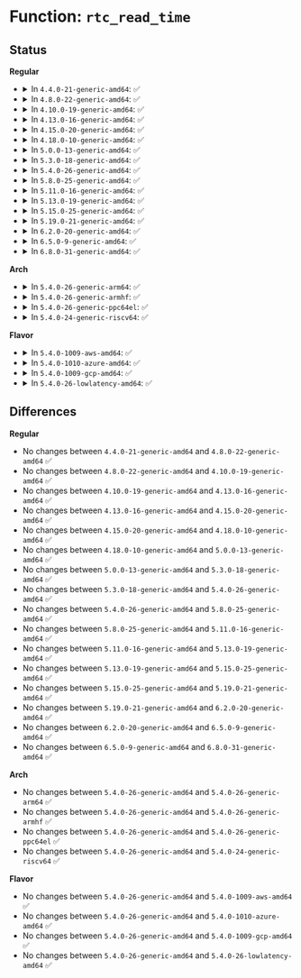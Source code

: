 # Function: <code>rtc_read_time</code>

## Status
<b>Regular</b>
<ul>
<li>
<details>
<summary>In <code>4.4.0-21-generic-amd64</code>: ✅</summary>

```c
int rtc_read_time(struct rtc_device * rtc, struct rtc_time * tm)
```

```json
{
  "name": "rtc_read_time",
  "collision_type": "Unique Global",
  "inline_type": "No",
  "funcs": [
    {
      "addr": 18446744071585611904,
      "name": "rtc_read_time",
      "external": true,
      "loc": "drivers/rtc/interface.c:46",
      "file": "drivers/rtc/interface.c",
      "inline": "seen, unknown",
      "caller_inline": [],
      "caller_func": [
        "kernel/time/alarmtimer.c:alarmtimer_suspend",
        "drivers/rtc/hctosys.c:rtc_hctosys",
        "drivers/rtc/interface.c:__rtc_read_alarm",
        "drivers/rtc/interface.c:__rtc_read_alarm",
        "drivers/rtc/rtc-dev.c:rtc_dev_ioctl",
        "drivers/rtc/rtc-dev.c:rtc_dev_ioctl",
        "drivers/rtc/rtc-proc.c:rtc_proc_show",
        "drivers/rtc/rtc-sysfs.c:wakealarm_store",
        "drivers/rtc/rtc-sysfs.c:since_epoch_show",
        "drivers/rtc/rtc-sysfs.c:time_show",
        "drivers/rtc/rtc-sysfs.c:date_show"
      ]
    }
  ],
  "symbols": [
    {
      "addr": 18446744071585611904,
      "name": "rtc_read_time",
      "section": ".text",
      "bind": "STB_GLOBAL",
      "size": 69
    }
  ]
}
```
</details>
</li>
<li>
<details>
<summary>In <code>4.8.0-22-generic-amd64</code>: ✅</summary>

```c
int rtc_read_time(struct rtc_device * rtc, struct rtc_time * tm)
```

```json
{
  "name": "rtc_read_time",
  "collision_type": "Unique Global",
  "inline_type": "No",
  "funcs": [
    {
      "addr": 18446744071586007152,
      "name": "rtc_read_time",
      "external": true,
      "loc": "drivers/rtc/interface.c:46",
      "file": "drivers/rtc/interface.c",
      "inline": "seen, unknown",
      "caller_inline": [],
      "caller_func": [
        "kernel/time/alarmtimer.c:alarmtimer_suspend",
        "drivers/rtc/hctosys.c:rtc_hctosys",
        "drivers/rtc/interface.c:__rtc_read_alarm",
        "drivers/rtc/interface.c:__rtc_read_alarm",
        "drivers/rtc/rtc-dev.c:rtc_dev_ioctl",
        "drivers/rtc/rtc-dev.c:rtc_dev_ioctl",
        "drivers/rtc/rtc-proc.c:rtc_proc_show",
        "drivers/rtc/rtc-sysfs.c:wakealarm_store",
        "drivers/rtc/rtc-sysfs.c:since_epoch_show",
        "drivers/rtc/rtc-sysfs.c:time_show",
        "drivers/rtc/rtc-sysfs.c:date_show"
      ]
    }
  ],
  "symbols": [
    {
      "addr": 18446744071586007152,
      "name": "rtc_read_time",
      "section": ".text",
      "bind": "STB_GLOBAL",
      "size": 79
    }
  ]
}
```
</details>
</li>
<li>
<details>
<summary>In <code>4.10.0-19-generic-amd64</code>: ✅</summary>

```c
int rtc_read_time(struct rtc_device * rtc, struct rtc_time * tm)
```

```json
{
  "name": "rtc_read_time",
  "collision_type": "Unique Global",
  "inline_type": "No",
  "funcs": [
    {
      "addr": 18446744071586202960,
      "name": "rtc_read_time",
      "external": true,
      "loc": "drivers/rtc/interface.c:46",
      "file": "drivers/rtc/interface.c",
      "inline": "seen, unknown",
      "caller_inline": [],
      "caller_func": [
        "kernel/time/alarmtimer.c:alarmtimer_suspend",
        "drivers/rtc/hctosys.c:rtc_hctosys",
        "drivers/rtc/interface.c:__rtc_read_alarm",
        "drivers/rtc/interface.c:__rtc_read_alarm",
        "drivers/rtc/rtc-dev.c:rtc_dev_ioctl",
        "drivers/rtc/rtc-dev.c:rtc_dev_ioctl",
        "drivers/rtc/rtc-proc.c:rtc_proc_show",
        "drivers/rtc/rtc-sysfs.c:wakealarm_store",
        "drivers/rtc/rtc-sysfs.c:since_epoch_show",
        "drivers/rtc/rtc-sysfs.c:time_show",
        "drivers/rtc/rtc-sysfs.c:date_show"
      ]
    }
  ],
  "symbols": [
    {
      "addr": 18446744071586202960,
      "name": "rtc_read_time",
      "section": ".text",
      "bind": "STB_GLOBAL",
      "size": 79
    }
  ]
}
```
</details>
</li>
<li>
<details>
<summary>In <code>4.13.0-16-generic-amd64</code>: ✅</summary>

```c
int rtc_read_time(struct rtc_device * rtc, struct rtc_time * tm)
```

```json
{
  "name": "rtc_read_time",
  "collision_type": "Unique Global",
  "inline_type": "No",
  "funcs": [
    {
      "addr": 18446744071586290976,
      "name": "rtc_read_time",
      "external": true,
      "loc": "drivers/rtc/interface.c:46",
      "file": "drivers/rtc/interface.c",
      "inline": "seen, unknown",
      "caller_inline": [],
      "caller_func": [
        "kernel/time/alarmtimer.c:alarmtimer_suspend",
        "drivers/rtc/hctosys.c:rtc_hctosys",
        "drivers/rtc/interface.c:__rtc_read_alarm",
        "drivers/rtc/interface.c:__rtc_read_alarm",
        "drivers/rtc/rtc-dev.c:rtc_dev_ioctl",
        "drivers/rtc/rtc-dev.c:rtc_dev_ioctl",
        "drivers/rtc/rtc-proc.c:rtc_proc_show",
        "drivers/rtc/rtc-sysfs.c:wakealarm_store",
        "drivers/rtc/rtc-sysfs.c:since_epoch_show",
        "drivers/rtc/rtc-sysfs.c:time_show",
        "drivers/rtc/rtc-sysfs.c:date_show"
      ]
    }
  ],
  "symbols": [
    {
      "addr": 18446744071586290976,
      "name": "rtc_read_time",
      "section": ".text",
      "bind": "STB_GLOBAL",
      "size": 79
    }
  ]
}
```
</details>
</li>
<li>
<details>
<summary>In <code>4.15.0-20-generic-amd64</code>: ✅</summary>

```c
int rtc_read_time(struct rtc_device * rtc, struct rtc_time * tm)
```

```json
{
  "name": "rtc_read_time",
  "collision_type": "Unique Global",
  "inline_type": "No",
  "funcs": [
    {
      "addr": 18446744071586754448,
      "name": "rtc_read_time",
      "external": true,
      "loc": "drivers/rtc/interface.c:46",
      "file": "drivers/rtc/interface.c",
      "inline": "seen, unknown",
      "caller_inline": [],
      "caller_func": [
        "kernel/time/alarmtimer.c:alarmtimer_suspend",
        "drivers/rtc/hctosys.c:rtc_hctosys",
        "drivers/rtc/interface.c:__rtc_read_alarm",
        "drivers/rtc/interface.c:__rtc_read_alarm",
        "drivers/rtc/rtc-dev.c:rtc_dev_ioctl",
        "drivers/rtc/rtc-dev.c:rtc_dev_ioctl",
        "drivers/rtc/rtc-proc.c:rtc_proc_show",
        "drivers/rtc/rtc-sysfs.c:wakealarm_store",
        "drivers/rtc/rtc-sysfs.c:since_epoch_show",
        "drivers/rtc/rtc-sysfs.c:time_show",
        "drivers/rtc/rtc-sysfs.c:date_show"
      ]
    }
  ],
  "symbols": [
    {
      "addr": 18446744071586754448,
      "name": "rtc_read_time",
      "section": ".text",
      "bind": "STB_GLOBAL",
      "size": 79
    }
  ]
}
```
</details>
</li>
<li>
<details>
<summary>In <code>4.18.0-10-generic-amd64</code>: ✅</summary>

```c
int rtc_read_time(struct rtc_device * rtc, struct rtc_time * tm)
```

```json
{
  "name": "rtc_read_time",
  "collision_type": "Unique Global",
  "inline_type": "No",
  "funcs": [
    {
      "addr": 18446744071587024128,
      "name": "rtc_read_time",
      "external": true,
      "loc": "drivers/rtc/interface.c:112",
      "file": "drivers/rtc/interface.c",
      "inline": "seen, unknown",
      "caller_inline": [],
      "caller_func": [
        "kernel/time/alarmtimer.c:alarmtimer_suspend",
        "drivers/rtc/hctosys.c:rtc_hctosys",
        "drivers/rtc/interface.c:__rtc_read_alarm",
        "drivers/rtc/interface.c:__rtc_read_alarm",
        "drivers/rtc/rtc-dev.c:rtc_dev_ioctl",
        "drivers/rtc/rtc-dev.c:rtc_dev_ioctl",
        "drivers/rtc/rtc-proc.c:rtc_proc_show",
        "drivers/rtc/rtc-sysfs.c:wakealarm_store",
        "drivers/rtc/rtc-sysfs.c:since_epoch_show",
        "drivers/rtc/rtc-sysfs.c:time_show",
        "drivers/rtc/rtc-sysfs.c:date_show"
      ]
    }
  ],
  "symbols": [
    {
      "addr": 18446744071587024128,
      "name": "rtc_read_time",
      "section": ".text",
      "bind": "STB_GLOBAL",
      "size": 179
    }
  ]
}
```
</details>
</li>
<li>
<details>
<summary>In <code>5.0.0-13-generic-amd64</code>: ✅</summary>

```c
int rtc_read_time(struct rtc_device * rtc, struct rtc_time * tm)
```

```json
{
  "name": "rtc_read_time",
  "collision_type": "Unique Global",
  "inline_type": "No",
  "funcs": [
    {
      "addr": 18446744071587184752,
      "name": "rtc_read_time",
      "external": true,
      "loc": "drivers/rtc/interface.c:112",
      "file": "drivers/rtc/interface.c",
      "inline": "seen, unknown",
      "caller_inline": [],
      "caller_func": [
        "kernel/time/alarmtimer.c:alarmtimer_suspend",
        "drivers/rtc/hctosys.c:rtc_hctosys",
        "drivers/rtc/interface.c:__rtc_read_alarm",
        "drivers/rtc/interface.c:__rtc_read_alarm",
        "drivers/rtc/dev.c:rtc_dev_ioctl",
        "drivers/rtc/dev.c:rtc_dev_ioctl",
        "drivers/rtc/proc.c:rtc_proc_show",
        "drivers/rtc/sysfs.c:wakealarm_store",
        "drivers/rtc/sysfs.c:since_epoch_show",
        "drivers/rtc/sysfs.c:time_show",
        "drivers/rtc/sysfs.c:date_show"
      ]
    }
  ],
  "symbols": [
    {
      "addr": 18446744071587184752,
      "name": "rtc_read_time",
      "section": ".text",
      "bind": "STB_GLOBAL",
      "size": 179
    }
  ]
}
```
</details>
</li>
<li>
<details>
<summary>In <code>5.3.0-18-generic-amd64</code>: ✅</summary>

```c
int rtc_read_time(struct rtc_device * rtc, struct rtc_time * tm)
```

```json
{
  "name": "rtc_read_time",
  "collision_type": "Unique Global",
  "inline_type": "No",
  "funcs": [
    {
      "addr": 18446744071587450288,
      "name": "rtc_read_time",
      "external": true,
      "loc": "drivers/rtc/interface.c:110",
      "file": "drivers/rtc/interface.c",
      "inline": "seen, unknown",
      "caller_inline": [],
      "caller_func": [
        "kernel/time/alarmtimer.c:alarmtimer_suspend",
        "drivers/rtc/hctosys.c:rtc_hctosys",
        "drivers/rtc/interface.c:__rtc_read_alarm",
        "drivers/rtc/interface.c:__rtc_read_alarm",
        "drivers/rtc/dev.c:rtc_dev_ioctl",
        "drivers/rtc/dev.c:rtc_dev_ioctl",
        "drivers/rtc/proc.c:rtc_proc_show",
        "drivers/rtc/sysfs.c:wakealarm_store",
        "drivers/rtc/sysfs.c:since_epoch_show",
        "drivers/rtc/sysfs.c:time_show",
        "drivers/rtc/sysfs.c:date_show"
      ]
    }
  ],
  "symbols": [
    {
      "addr": 18446744071587450288,
      "name": "rtc_read_time",
      "section": ".text",
      "bind": "STB_GLOBAL",
      "size": 187
    }
  ]
}
```
</details>
</li>
<li>
<details>
<summary>In <code>5.4.0-26-generic-amd64</code>: ✅</summary>

```c
int rtc_read_time(struct rtc_device * rtc, struct rtc_time * tm)
```

```json
{
  "name": "rtc_read_time",
  "collision_type": "Unique Global",
  "inline_type": "No",
  "funcs": [
    {
      "addr": 18446744071587653328,
      "name": "rtc_read_time",
      "external": true,
      "loc": "drivers/rtc/interface.c:110",
      "file": "drivers/rtc/interface.c",
      "inline": "seen, unknown",
      "caller_inline": [],
      "caller_func": [
        "kernel/time/alarmtimer.c:alarmtimer_suspend",
        "drivers/rtc/hctosys.c:rtc_hctosys",
        "drivers/rtc/interface.c:__rtc_read_alarm",
        "drivers/rtc/interface.c:__rtc_read_alarm",
        "drivers/rtc/dev.c:rtc_dev_ioctl",
        "drivers/rtc/dev.c:rtc_dev_ioctl",
        "drivers/rtc/proc.c:rtc_proc_show",
        "drivers/rtc/sysfs.c:wakealarm_store",
        "drivers/rtc/sysfs.c:since_epoch_show",
        "drivers/rtc/sysfs.c:time_show",
        "drivers/rtc/sysfs.c:date_show"
      ]
    }
  ],
  "symbols": [
    {
      "addr": 18446744071587653328,
      "name": "rtc_read_time",
      "section": ".text",
      "bind": "STB_GLOBAL",
      "size": 187
    }
  ]
}
```
</details>
</li>
<li>
<details>
<summary>In <code>5.8.0-25-generic-amd64</code>: ✅</summary>

```c
int rtc_read_time(struct rtc_device * rtc, struct rtc_time * tm)
```

```json
{
  "name": "rtc_read_time",
  "collision_type": "Unique Global",
  "inline_type": "No",
  "funcs": [
    {
      "addr": 18446744071588522608,
      "name": "rtc_read_time",
      "external": true,
      "loc": "drivers/rtc/interface.c:110",
      "file": "drivers/rtc/interface.c",
      "inline": "seen, unknown",
      "caller_inline": [],
      "caller_func": [
        "kernel/time/alarmtimer.c:alarmtimer_suspend",
        "drivers/rtc/interface.c:__rtc_read_alarm",
        "drivers/rtc/interface.c:__rtc_read_alarm",
        "drivers/rtc/dev.c:rtc_dev_ioctl",
        "drivers/rtc/dev.c:rtc_dev_ioctl",
        "drivers/rtc/proc.c:rtc_proc_show",
        "drivers/rtc/sysfs.c:wakealarm_store",
        "drivers/rtc/sysfs.c:since_epoch_show",
        "drivers/rtc/sysfs.c:time_show",
        "drivers/rtc/sysfs.c:date_show"
      ]
    }
  ],
  "symbols": [
    {
      "addr": 18446744071588522608,
      "name": "rtc_read_time",
      "section": ".text",
      "bind": "STB_GLOBAL",
      "size": 187
    }
  ]
}
```
</details>
</li>
<li>
<details>
<summary>In <code>5.11.0-16-generic-amd64</code>: ✅</summary>

```c
int rtc_read_time(struct rtc_device * rtc, struct rtc_time * tm)
```

```json
{
  "name": "rtc_read_time",
  "collision_type": "Unique Global",
  "inline_type": "No",
  "funcs": [
    {
      "addr": 18446744071588548176,
      "name": "rtc_read_time",
      "external": true,
      "loc": "drivers/rtc/interface.c:110",
      "file": "drivers/rtc/interface.c",
      "inline": "seen, unknown",
      "caller_inline": [],
      "caller_func": [
        "kernel/time/alarmtimer.c:alarmtimer_suspend",
        "drivers/rtc/interface.c:__rtc_read_alarm",
        "drivers/rtc/interface.c:__rtc_read_alarm",
        "drivers/rtc/dev.c:rtc_dev_ioctl",
        "drivers/rtc/dev.c:rtc_dev_ioctl",
        "drivers/rtc/proc.c:rtc_proc_show",
        "drivers/rtc/sysfs.c:wakealarm_store",
        "drivers/rtc/sysfs.c:since_epoch_show",
        "drivers/rtc/sysfs.c:time_show",
        "drivers/rtc/sysfs.c:date_show"
      ]
    }
  ],
  "symbols": [
    {
      "addr": 18446744071588548176,
      "name": "rtc_read_time",
      "section": ".text",
      "bind": "STB_GLOBAL",
      "size": 165
    }
  ]
}
```
</details>
</li>
<li>
<details>
<summary>In <code>5.13.0-19-generic-amd64</code>: ✅</summary>

```c
int rtc_read_time(struct rtc_device * rtc, struct rtc_time * tm)
```

```json
{
  "name": "rtc_read_time",
  "collision_type": "Unique Global",
  "inline_type": "No",
  "funcs": [
    {
      "addr": 18446744071588429424,
      "name": "rtc_read_time",
      "external": true,
      "loc": "drivers/rtc/interface.c:110",
      "file": "drivers/rtc/interface.c",
      "inline": "seen, unknown",
      "caller_inline": [],
      "caller_func": [
        "kernel/time/alarmtimer.c:alarmtimer_suspend",
        "drivers/rtc/class.c:__devm_rtc_register_device",
        "drivers/rtc/interface.c:__rtc_read_alarm",
        "drivers/rtc/interface.c:__rtc_read_alarm",
        "drivers/rtc/dev.c:rtc_dev_ioctl",
        "drivers/rtc/dev.c:rtc_dev_ioctl",
        "drivers/rtc/proc.c:rtc_proc_show",
        "drivers/rtc/sysfs.c:wakealarm_store",
        "drivers/rtc/sysfs.c:since_epoch_show",
        "drivers/rtc/sysfs.c:time_show",
        "drivers/rtc/sysfs.c:date_show"
      ]
    }
  ],
  "symbols": [
    {
      "addr": 18446744071588429424,
      "name": "rtc_read_time",
      "section": ".text",
      "bind": "STB_GLOBAL",
      "size": 165
    }
  ]
}
```
</details>
</li>
<li>
<details>
<summary>In <code>5.15.0-25-generic-amd64</code>: ✅</summary>

```c
int rtc_read_time(struct rtc_device * rtc, struct rtc_time * tm)
```

```json
{
  "name": "rtc_read_time",
  "collision_type": "Unique Global",
  "inline_type": "No",
  "funcs": [
    {
      "addr": 18446744071589097120,
      "name": "rtc_read_time",
      "external": true,
      "loc": "drivers/rtc/interface.c:110",
      "file": "drivers/rtc/interface.c",
      "inline": "seen, unknown",
      "caller_inline": [],
      "caller_func": [
        "kernel/time/alarmtimer.c:alarmtimer_suspend",
        "drivers/rtc/class.c:__devm_rtc_register_device",
        "drivers/rtc/interface.c:__rtc_read_alarm",
        "drivers/rtc/interface.c:__rtc_read_alarm",
        "drivers/rtc/dev.c:rtc_dev_ioctl",
        "drivers/rtc/dev.c:rtc_dev_ioctl",
        "drivers/rtc/proc.c:rtc_proc_show",
        "drivers/rtc/sysfs.c:wakealarm_store",
        "drivers/rtc/sysfs.c:since_epoch_show",
        "drivers/rtc/sysfs.c:time_show",
        "drivers/rtc/sysfs.c:date_show"
      ]
    }
  ],
  "symbols": [
    {
      "addr": 18446744071589097120,
      "name": "rtc_read_time",
      "section": ".text",
      "bind": "STB_GLOBAL",
      "size": 162
    }
  ]
}
```
</details>
</li>
<li>
<details>
<summary>In <code>5.19.0-21-generic-amd64</code>: ✅</summary>

```c
int rtc_read_time(struct rtc_device * rtc, struct rtc_time * tm)
```

```json
{
  "name": "rtc_read_time",
  "collision_type": "Unique Global",
  "inline_type": "No",
  "funcs": [
    {
      "addr": 18446744071590542352,
      "name": "rtc_read_time",
      "external": true,
      "loc": "drivers/rtc/interface.c:110",
      "file": "drivers/rtc/interface.c",
      "inline": "seen, unknown",
      "caller_inline": [],
      "caller_func": [
        "kernel/time/alarmtimer.c:alarmtimer_suspend",
        "drivers/rtc/class.c:__devm_rtc_register_device",
        "drivers/rtc/class.c:rtc_resume",
        "drivers/rtc/class.c:rtc_suspend",
        "drivers/rtc/interface.c:rtc_initialize_alarm",
        "drivers/rtc/interface.c:__rtc_read_alarm",
        "drivers/rtc/interface.c:__rtc_read_alarm",
        "drivers/rtc/dev.c:rtc_dev_ioctl",
        "drivers/rtc/dev.c:rtc_dev_ioctl",
        "drivers/rtc/proc.c:rtc_proc_show",
        "drivers/rtc/sysfs.c:wakealarm_store",
        "drivers/rtc/sysfs.c:since_epoch_show",
        "drivers/rtc/sysfs.c:time_show",
        "drivers/rtc/sysfs.c:date_show"
      ]
    }
  ],
  "symbols": [
    {
      "addr": 18446744071590542352,
      "name": "rtc_read_time",
      "section": ".text",
      "bind": "STB_GLOBAL",
      "size": 191
    }
  ]
}
```
</details>
</li>
<li>
<details>
<summary>In <code>6.2.0-20-generic-amd64</code>: ✅</summary>

```c
int rtc_read_time(struct rtc_device * rtc, struct rtc_time * tm)
```

```json
{
  "name": "rtc_read_time",
  "collision_type": "Unique Global",
  "inline_type": "No",
  "funcs": [
    {
      "addr": 18446744071592195264,
      "name": "rtc_read_time",
      "external": true,
      "loc": "drivers/rtc/interface.c:110",
      "file": "drivers/rtc/interface.c",
      "inline": "seen, unknown",
      "caller_inline": [],
      "caller_func": [
        "kernel/time/alarmtimer.c:alarmtimer_suspend",
        "drivers/rtc/class.c:__devm_rtc_register_device",
        "drivers/rtc/class.c:rtc_resume",
        "drivers/rtc/class.c:rtc_suspend",
        "drivers/rtc/interface.c:rtc_initialize_alarm",
        "drivers/rtc/interface.c:__rtc_read_alarm",
        "drivers/rtc/interface.c:__rtc_read_alarm",
        "drivers/rtc/dev.c:rtc_dev_ioctl",
        "drivers/rtc/dev.c:rtc_dev_ioctl",
        "drivers/rtc/proc.c:rtc_proc_show",
        "drivers/rtc/sysfs.c:wakealarm_store",
        "drivers/rtc/sysfs.c:since_epoch_show",
        "drivers/rtc/sysfs.c:time_show",
        "drivers/rtc/sysfs.c:date_show"
      ]
    }
  ],
  "symbols": [
    {
      "addr": 18446744071592195264,
      "name": "rtc_read_time",
      "section": ".text",
      "bind": "STB_GLOBAL",
      "size": 191
    }
  ]
}
```
</details>
</li>
<li>
<details>
<summary>In <code>6.5.0-9-generic-amd64</code>: ✅</summary>

```c
int rtc_read_time(struct rtc_device * rtc, struct rtc_time * tm)
```

```json
{
  "name": "rtc_read_time",
  "collision_type": "Unique Global",
  "inline_type": "No",
  "funcs": [
    {
      "addr": 18446744071592620240,
      "name": "rtc_read_time",
      "external": true,
      "loc": "drivers/rtc/interface.c:110",
      "file": "drivers/rtc/interface.c",
      "inline": "seen, unknown",
      "caller_inline": [],
      "caller_func": [
        "kernel/time/alarmtimer.c:alarmtimer_suspend",
        "drivers/rtc/class.c:__devm_rtc_register_device",
        "drivers/rtc/class.c:rtc_resume",
        "drivers/rtc/class.c:rtc_suspend",
        "drivers/rtc/interface.c:rtc_initialize_alarm",
        "drivers/rtc/interface.c:__rtc_read_alarm",
        "drivers/rtc/interface.c:__rtc_read_alarm",
        "drivers/rtc/dev.c:rtc_dev_ioctl",
        "drivers/rtc/dev.c:rtc_dev_ioctl",
        "drivers/rtc/proc.c:rtc_proc_show",
        "drivers/rtc/sysfs.c:wakealarm_store",
        "drivers/rtc/sysfs.c:since_epoch_show",
        "drivers/rtc/sysfs.c:time_show",
        "drivers/rtc/sysfs.c:date_show"
      ]
    }
  ],
  "symbols": [
    {
      "addr": 18446744071592620240,
      "name": "rtc_read_time",
      "section": ".text",
      "bind": "STB_GLOBAL",
      "size": 191
    }
  ]
}
```
</details>
</li>
<li>
<details>
<summary>In <code>6.8.0-31-generic-amd64</code>: ✅</summary>

```c
int rtc_read_time(struct rtc_device * rtc, struct rtc_time * tm)
```

```json
{
  "name": "rtc_read_time",
  "collision_type": "Unique Global",
  "inline_type": "No",
  "funcs": [
    {
      "addr": 18446744071593365040,
      "name": "rtc_read_time",
      "external": true,
      "loc": "drivers/rtc/interface.c:110",
      "file": "drivers/rtc/interface.c",
      "inline": "seen, unknown",
      "caller_inline": [],
      "caller_func": [
        "kernel/time/alarmtimer.c:alarmtimer_suspend",
        "drivers/rtc/class.c:__devm_rtc_register_device",
        "drivers/rtc/class.c:rtc_resume",
        "drivers/rtc/class.c:rtc_suspend",
        "drivers/rtc/interface.c:rtc_initialize_alarm",
        "drivers/rtc/interface.c:__rtc_read_alarm",
        "drivers/rtc/interface.c:__rtc_read_alarm",
        "drivers/rtc/dev.c:rtc_dev_ioctl",
        "drivers/rtc/dev.c:rtc_dev_ioctl",
        "drivers/rtc/proc.c:rtc_proc_show",
        "drivers/rtc/sysfs.c:wakealarm_store",
        "drivers/rtc/sysfs.c:since_epoch_show",
        "drivers/rtc/sysfs.c:time_show",
        "drivers/rtc/sysfs.c:date_show"
      ]
    }
  ],
  "symbols": [
    {
      "addr": 18446744071593365040,
      "name": "rtc_read_time",
      "section": ".text",
      "bind": "STB_GLOBAL",
      "size": 191
    }
  ]
}
```
</details>
</li>
</ul>
<b>Arch</b>
<ul>
<li>
<details>
<summary>In <code>5.4.0-26-generic-arm64</code>: ✅</summary>

```c
int rtc_read_time(struct rtc_device * rtc, struct rtc_time * tm)
```

```json
{
  "name": "rtc_read_time",
  "collision_type": "Unique Global",
  "inline_type": "No",
  "funcs": [
    {
      "addr": 18446603336500807400,
      "name": "rtc_read_time",
      "external": true,
      "loc": "drivers/rtc/interface.c:110",
      "file": "drivers/rtc/interface.c",
      "inline": "seen, unknown",
      "caller_inline": [],
      "caller_func": [
        "kernel/time/alarmtimer.c:alarmtimer_suspend",
        "drivers/rtc/hctosys.c:rtc_hctosys",
        "drivers/rtc/interface.c:__rtc_read_alarm",
        "drivers/rtc/interface.c:__rtc_read_alarm",
        "drivers/rtc/dev.c:rtc_dev_ioctl",
        "drivers/rtc/dev.c:rtc_dev_ioctl",
        "drivers/rtc/proc.c:rtc_proc_show",
        "drivers/rtc/sysfs.c:wakealarm_store",
        "drivers/rtc/sysfs.c:since_epoch_show",
        "drivers/rtc/sysfs.c:time_show",
        "drivers/rtc/sysfs.c:date_show"
      ]
    }
  ],
  "symbols": [
    {
      "addr": 18446603336500807400,
      "name": "rtc_read_time",
      "section": ".text",
      "bind": "STB_GLOBAL",
      "size": 252
    }
  ]
}
```
</details>
</li>
<li>
<details>
<summary>In <code>5.4.0-26-generic-armhf</code>: ✅</summary>

```c
int rtc_read_time(struct rtc_device * rtc, struct rtc_time * tm)
```

```json
{
  "name": "rtc_read_time",
  "collision_type": "Unique Global",
  "inline_type": "No",
  "funcs": [
    {
      "addr": 3233311796,
      "name": "rtc_read_time",
      "external": true,
      "loc": "drivers/rtc/interface.c:110",
      "file": "drivers/rtc/interface.c",
      "inline": "seen, unknown",
      "caller_inline": [],
      "caller_func": [
        "kernel/time/alarmtimer.c:alarmtimer_suspend",
        "drivers/rtc/hctosys.c:rtc_hctosys",
        "drivers/rtc/interface.c:__rtc_read_alarm",
        "drivers/rtc/interface.c:__rtc_read_alarm",
        "drivers/rtc/dev.c:rtc_dev_ioctl",
        "drivers/rtc/dev.c:rtc_dev_ioctl",
        "drivers/rtc/proc.c:rtc_proc_show",
        "drivers/rtc/sysfs.c:wakealarm_store",
        "drivers/rtc/sysfs.c:since_epoch_show",
        "drivers/rtc/sysfs.c:time_show",
        "drivers/rtc/sysfs.c:date_show"
      ]
    }
  ],
  "symbols": [
    {
      "addr": 3233311796,
      "name": "rtc_read_time",
      "section": ".text",
      "bind": "STB_GLOBAL",
      "size": 236
    }
  ]
}
```
</details>
</li>
<li>
<details>
<summary>In <code>5.4.0-26-generic-ppc64el</code>: ✅</summary>

```c
int rtc_read_time(struct rtc_device * rtc, struct rtc_time * tm)
```

```json
{
  "name": "rtc_read_time",
  "collision_type": "Unique Global",
  "inline_type": "No",
  "funcs": [
    {
      "addr": 13835058055294261840,
      "name": "rtc_read_time",
      "external": true,
      "loc": "drivers/rtc/interface.c:110",
      "file": "drivers/rtc/interface.c",
      "inline": "seen, unknown",
      "caller_inline": [],
      "caller_func": [
        "kernel/time/alarmtimer.c:alarmtimer_suspend",
        "drivers/rtc/hctosys.c:rtc_hctosys",
        "drivers/rtc/interface.c:__rtc_read_alarm",
        "drivers/rtc/interface.c:__rtc_read_alarm",
        "drivers/rtc/dev.c:rtc_dev_ioctl",
        "drivers/rtc/dev.c:rtc_dev_ioctl",
        "drivers/rtc/proc.c:rtc_proc_show",
        "drivers/rtc/sysfs.c:wakealarm_store",
        "drivers/rtc/sysfs.c:since_epoch_show",
        "drivers/rtc/sysfs.c:time_show",
        "drivers/rtc/sysfs.c:date_show"
      ]
    }
  ],
  "symbols": [
    {
      "addr": 13835058055294261840,
      "name": "rtc_read_time",
      "section": ".text",
      "bind": "STB_GLOBAL",
      "size": 348
    }
  ]
}
```
</details>
</li>
<li>
<details>
<summary>In <code>5.4.0-24-generic-riscv64</code>: ✅</summary>

```c
int rtc_read_time(struct rtc_device * rtc, struct rtc_time * tm)
```

```json
{
  "name": "rtc_read_time",
  "collision_type": "Unique Global",
  "inline_type": "No",
  "funcs": [
    {
      "addr": 18446743936277625812,
      "name": "rtc_read_time",
      "external": true,
      "loc": "drivers/rtc/interface.c:110",
      "file": "drivers/rtc/interface.c",
      "inline": "seen, unknown",
      "caller_inline": [],
      "caller_func": [
        "kernel/time/alarmtimer.c:alarmtimer_suspend",
        "drivers/rtc/hctosys.c:rtc_hctosys",
        "drivers/rtc/interface.c:__rtc_read_alarm",
        "drivers/rtc/interface.c:__rtc_read_alarm",
        "drivers/rtc/dev.c:rtc_dev_ioctl",
        "drivers/rtc/dev.c:rtc_dev_ioctl",
        "drivers/rtc/proc.c:rtc_proc_show",
        "drivers/rtc/sysfs.c:wakealarm_store",
        "drivers/rtc/sysfs.c:since_epoch_show",
        "drivers/rtc/sysfs.c:time_show",
        "drivers/rtc/sysfs.c:date_show"
      ]
    }
  ],
  "symbols": [
    {
      "addr": 18446743936277625812,
      "name": "rtc_read_time",
      "section": ".text",
      "bind": "STB_GLOBAL",
      "size": 190
    }
  ]
}
```
</details>
</li>
</ul>
<b>Flavor</b>
<ul>
<li>
<details>
<summary>In <code>5.4.0-1009-aws-amd64</code>: ✅</summary>

```c
int rtc_read_time(struct rtc_device * rtc, struct rtc_time * tm)
```

```json
{
  "name": "rtc_read_time",
  "collision_type": "Unique Global",
  "inline_type": "No",
  "funcs": [
    {
      "addr": 18446744071587337088,
      "name": "rtc_read_time",
      "external": true,
      "loc": "drivers/rtc/interface.c:110",
      "file": "drivers/rtc/interface.c",
      "inline": "seen, unknown",
      "caller_inline": [],
      "caller_func": [
        "kernel/time/alarmtimer.c:alarmtimer_suspend",
        "drivers/rtc/hctosys.c:rtc_hctosys",
        "drivers/rtc/interface.c:__rtc_read_alarm",
        "drivers/rtc/interface.c:__rtc_read_alarm",
        "drivers/rtc/dev.c:rtc_dev_ioctl",
        "drivers/rtc/dev.c:rtc_dev_ioctl",
        "drivers/rtc/proc.c:rtc_proc_show",
        "drivers/rtc/sysfs.c:wakealarm_store",
        "drivers/rtc/sysfs.c:since_epoch_show",
        "drivers/rtc/sysfs.c:time_show",
        "drivers/rtc/sysfs.c:date_show"
      ]
    }
  ],
  "symbols": [
    {
      "addr": 18446744071587337088,
      "name": "rtc_read_time",
      "section": ".text",
      "bind": "STB_GLOBAL",
      "size": 187
    }
  ]
}
```
</details>
</li>
<li>
<details>
<summary>In <code>5.4.0-1010-azure-amd64</code>: ✅</summary>

```c
int rtc_read_time(struct rtc_device * rtc, struct rtc_time * tm)
```

```json
{
  "name": "rtc_read_time",
  "collision_type": "Unique Global",
  "inline_type": "No",
  "funcs": [
    {
      "addr": 18446744071587105392,
      "name": "rtc_read_time",
      "external": true,
      "loc": "drivers/rtc/interface.c:110",
      "file": "drivers/rtc/interface.c",
      "inline": "seen, unknown",
      "caller_inline": [],
      "caller_func": [
        "kernel/time/alarmtimer.c:alarmtimer_suspend",
        "drivers/rtc/hctosys.c:rtc_hctosys",
        "drivers/rtc/interface.c:__rtc_read_alarm",
        "drivers/rtc/interface.c:__rtc_read_alarm",
        "drivers/rtc/dev.c:rtc_dev_ioctl",
        "drivers/rtc/dev.c:rtc_dev_ioctl",
        "drivers/rtc/proc.c:rtc_proc_show",
        "drivers/rtc/sysfs.c:wakealarm_store",
        "drivers/rtc/sysfs.c:since_epoch_show",
        "drivers/rtc/sysfs.c:time_show",
        "drivers/rtc/sysfs.c:date_show"
      ]
    }
  ],
  "symbols": [
    {
      "addr": 18446744071587105392,
      "name": "rtc_read_time",
      "section": ".text",
      "bind": "STB_GLOBAL",
      "size": 187
    }
  ]
}
```
</details>
</li>
<li>
<details>
<summary>In <code>5.4.0-1009-gcp-amd64</code>: ✅</summary>

```c
int rtc_read_time(struct rtc_device * rtc, struct rtc_time * tm)
```

```json
{
  "name": "rtc_read_time",
  "collision_type": "Unique Global",
  "inline_type": "No",
  "funcs": [
    {
      "addr": 18446744071587604576,
      "name": "rtc_read_time",
      "external": true,
      "loc": "drivers/rtc/interface.c:110",
      "file": "drivers/rtc/interface.c",
      "inline": "seen, unknown",
      "caller_inline": [],
      "caller_func": [
        "kernel/time/alarmtimer.c:alarmtimer_suspend",
        "drivers/rtc/hctosys.c:rtc_hctosys",
        "drivers/rtc/interface.c:__rtc_read_alarm",
        "drivers/rtc/interface.c:__rtc_read_alarm",
        "drivers/rtc/dev.c:rtc_dev_ioctl",
        "drivers/rtc/dev.c:rtc_dev_ioctl",
        "drivers/rtc/proc.c:rtc_proc_show",
        "drivers/rtc/sysfs.c:wakealarm_store",
        "drivers/rtc/sysfs.c:since_epoch_show",
        "drivers/rtc/sysfs.c:time_show",
        "drivers/rtc/sysfs.c:date_show"
      ]
    }
  ],
  "symbols": [
    {
      "addr": 18446744071587604576,
      "name": "rtc_read_time",
      "section": ".text",
      "bind": "STB_GLOBAL",
      "size": 187
    }
  ]
}
```
</details>
</li>
<li>
<details>
<summary>In <code>5.4.0-26-lowlatency-amd64</code>: ✅</summary>

```c
int rtc_read_time(struct rtc_device * rtc, struct rtc_time * tm)
```

```json
{
  "name": "rtc_read_time",
  "collision_type": "Unique Global",
  "inline_type": "No",
  "funcs": [
    {
      "addr": 18446744071587715424,
      "name": "rtc_read_time",
      "external": true,
      "loc": "drivers/rtc/interface.c:110",
      "file": "drivers/rtc/interface.c",
      "inline": "seen, unknown",
      "caller_inline": [],
      "caller_func": [
        "kernel/time/alarmtimer.c:alarmtimer_suspend",
        "drivers/rtc/hctosys.c:rtc_hctosys",
        "drivers/rtc/interface.c:__rtc_read_alarm",
        "drivers/rtc/interface.c:__rtc_read_alarm",
        "drivers/rtc/dev.c:rtc_dev_ioctl",
        "drivers/rtc/dev.c:rtc_dev_ioctl",
        "drivers/rtc/proc.c:rtc_proc_show",
        "drivers/rtc/sysfs.c:wakealarm_store",
        "drivers/rtc/sysfs.c:since_epoch_show",
        "drivers/rtc/sysfs.c:time_show",
        "drivers/rtc/sysfs.c:date_show"
      ]
    }
  ],
  "symbols": [
    {
      "addr": 18446744071587715424,
      "name": "rtc_read_time",
      "section": ".text",
      "bind": "STB_GLOBAL",
      "size": 203
    }
  ]
}
```
</details>
</li>
</ul>

## Differences
<b>Regular</b>
<ul>
<li>
No changes between <code>4.4.0-21-generic-amd64</code> and <code>4.8.0-22-generic-amd64</code> ✅
</li>
<li>
No changes between <code>4.8.0-22-generic-amd64</code> and <code>4.10.0-19-generic-amd64</code> ✅
</li>
<li>
No changes between <code>4.10.0-19-generic-amd64</code> and <code>4.13.0-16-generic-amd64</code> ✅
</li>
<li>
No changes between <code>4.13.0-16-generic-amd64</code> and <code>4.15.0-20-generic-amd64</code> ✅
</li>
<li>
No changes between <code>4.15.0-20-generic-amd64</code> and <code>4.18.0-10-generic-amd64</code> ✅
</li>
<li>
No changes between <code>4.18.0-10-generic-amd64</code> and <code>5.0.0-13-generic-amd64</code> ✅
</li>
<li>
No changes between <code>5.0.0-13-generic-amd64</code> and <code>5.3.0-18-generic-amd64</code> ✅
</li>
<li>
No changes between <code>5.3.0-18-generic-amd64</code> and <code>5.4.0-26-generic-amd64</code> ✅
</li>
<li>
No changes between <code>5.4.0-26-generic-amd64</code> and <code>5.8.0-25-generic-amd64</code> ✅
</li>
<li>
No changes between <code>5.8.0-25-generic-amd64</code> and <code>5.11.0-16-generic-amd64</code> ✅
</li>
<li>
No changes between <code>5.11.0-16-generic-amd64</code> and <code>5.13.0-19-generic-amd64</code> ✅
</li>
<li>
No changes between <code>5.13.0-19-generic-amd64</code> and <code>5.15.0-25-generic-amd64</code> ✅
</li>
<li>
No changes between <code>5.15.0-25-generic-amd64</code> and <code>5.19.0-21-generic-amd64</code> ✅
</li>
<li>
No changes between <code>5.19.0-21-generic-amd64</code> and <code>6.2.0-20-generic-amd64</code> ✅
</li>
<li>
No changes between <code>6.2.0-20-generic-amd64</code> and <code>6.5.0-9-generic-amd64</code> ✅
</li>
<li>
No changes between <code>6.5.0-9-generic-amd64</code> and <code>6.8.0-31-generic-amd64</code> ✅
</li>
</ul>
<b>Arch</b>
<ul>
<li>
No changes between <code>5.4.0-26-generic-amd64</code> and <code>5.4.0-26-generic-arm64</code> ✅
</li>
<li>
No changes between <code>5.4.0-26-generic-amd64</code> and <code>5.4.0-26-generic-armhf</code> ✅
</li>
<li>
No changes between <code>5.4.0-26-generic-amd64</code> and <code>5.4.0-26-generic-ppc64el</code> ✅
</li>
<li>
No changes between <code>5.4.0-26-generic-amd64</code> and <code>5.4.0-24-generic-riscv64</code> ✅
</li>
</ul>
<b>Flavor</b>
<ul>
<li>
No changes between <code>5.4.0-26-generic-amd64</code> and <code>5.4.0-1009-aws-amd64</code> ✅
</li>
<li>
No changes between <code>5.4.0-26-generic-amd64</code> and <code>5.4.0-1010-azure-amd64</code> ✅
</li>
<li>
No changes between <code>5.4.0-26-generic-amd64</code> and <code>5.4.0-1009-gcp-amd64</code> ✅
</li>
<li>
No changes between <code>5.4.0-26-generic-amd64</code> and <code>5.4.0-26-lowlatency-amd64</code> ✅
</li>
</ul>
